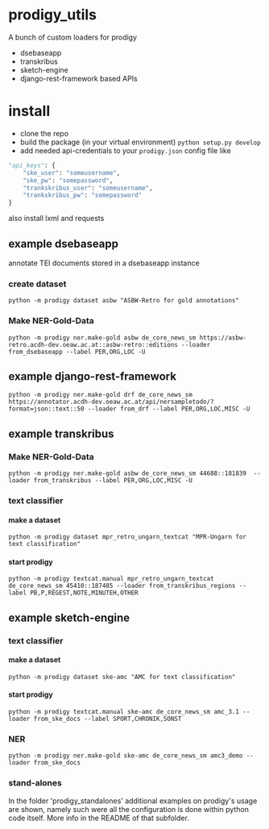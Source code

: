 # prodigy_utils

A bunch of custom loaders for prodigy

* dsebaseapp
* transkribus
* sketch-engine
* django-rest-framework based APIs

# install

* clone the repo
* build the package (in your virtual environment) `python setup.py develop`
* add needed api-credentials to your `prodigy.json` config file like
```python
"api_keys": {
    "ske_user": "someusername",
    "ske_pw": "somepassword",
    "trankskribus_user": "someusername",
    "trankskribus_pw": "somepassword"
}
```

also install lxml and requests

## example dsebaseapp

annotate TEI documents stored in a dsebaseapp instance

### create dataset

`python -m prodigy dataset asbw "ASBW-Retro for gold annotations"`

### Make NER-Gold-Data

`python -m prodigy ner.make-gold asbw de_core_news_sm https://asbw-retro.acdh-dev.oeaw.ac.at::asbw-retro::editions --loader from_dsebaseapp --label PER,ORG,LOC -U`

## example django-rest-framework

`python -m prodigy ner.make-gold drf de_core_news_sm https://annotator.acdh-dev.oeaw.ac.at/api/nersampletodo/?format=json::text::50 --loader from_drf --label PER,ORG,LOC,MISC -U`

## example transkribus

### Make NER-Gold-Data

`python -m prodigy ner.make-gold asbw de_core_news_sm 44688::181839  --loader from_transkribus --label PER,ORG,LOC,MISC -U`

### text classifier

#### make a dataset

`python -m prodigy dataset mpr_retro_ungarn_textcat "MPR-Ungarn for text classification"`

#### start prodigy

`python -m prodigy textcat.manual mpr_retro_ungarn_textcat de_core_news_sm 45410::187485 --loader from_transkribus_regions --label PB,P,REGEST,NOTE,MINUTEH,OTHER`

## example sketch-engine


### text classifier

#### make a dataset

`python -m prodigy dataset ske-amc "AMC for text classification"`

#### start prodigy

`python -m prodigy textcat.manual ske-amc de_core_news_sm amc_3.1 --loader from_ske_docs --label SPORT,CHRONIK,SONST`


### NER

`python -m prodigy ner.make-gold ske-amc de_core_news_sm amc3_demo --loader from_ske_docs`


### stand-alones

In the folder 'prodigy_standalones' additional examples on prodigy's usage are shown, namely such were all the configuration is done within python code itself. More info in the README of that subfolder.
